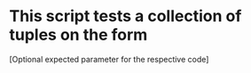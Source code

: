 # This script tests a collection of tuples on the form
<Expected Code> <URL to test> [Optional expected parameter for the respective code]

